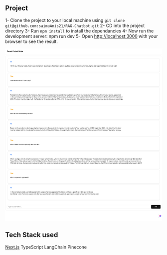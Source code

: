 ## Project
1- Clone the project to your local machine using `git clone git@github.com:saimaAnis21/RAG-Chatbot.git` 
2- CD into the project directory
3- Run `npm install` to install the dependancies
4- Now run the development server: npm run dev
5- Open [http://localhost:3000](http://localhost:3000) with your browser to see the result.

![](screenshots/tenant-rag.png)

## Tech Stack used
[Next.js](https://nextjs.org)
TypeScript
LangChain
Pinecone
